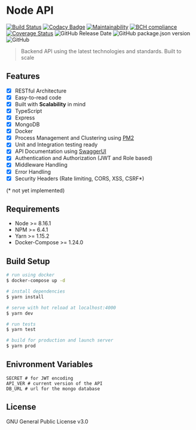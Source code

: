 # Node API

[![Build Status](https://travis-ci.org/x249/node-api.svg?branch=master)](https://travis-ci.org/x249/node-api)
[![Codacy Badge](https://api.codacy.com/project/badge/Grade/9aca11d1b2f94ec0a36efcb9c4b67d00)](https://www.codacy.com/manual/phr3nzy/node-api?utm_source=github.com&amp;utm_medium=referral&amp;utm_content=x249/node-api&amp;utm_campaign=Badge_Grade)
[![Maintainability](https://api.codeclimate.com/v1/badges/1cf1f94063ea50a4b138/maintainability)](https://codeclimate.com/github/x249/node-api/maintainability)
[![BCH compliance](https://bettercodehub.com/edge/badge/x249/node-api?branch=master)](https://bettercodehub.com/)
[![Coverage Status](https://coveralls.io/repos/github/x249/node-api/badge.svg?branch=master)](https://coveralls.io/github/x249/node-api?branch=master)
![GitHub Release Date](https://img.shields.io/github/release-date/x249/node-api.svg?style=flat-square)
![GitHub package.json version](https://img.shields.io/github/package-json/v/x249/node-api.svg?style=flat-square)
![GitHub](https://img.shields.io/github/license/x249/node-api.svg)

> Backend API using the latest technologies and standards. Built to scale

## Features

-   [x] RESTful Architecture
-   [x] Easy-to-read code
-   [x] Built with **Scalability** in mind
-   [x] TypeScript
-   [x] Express
-   [x] MongoDB
-   [X] Docker
-   [x] Process Management and Clustering using [PM2](http://pm2.keymetrics.io/)
-   [x] Unit and Integration testing ready
-   [x] API Documentation using [SwaggerUI](https://swagger.io/tools/swagger-ui/)
-   [x] Authentication and Authorization (JWT and Role based)
-   [x] Middleware Handling
-   [x] Error Handling
-   [x] Security Headers (Rate limiting, CORS, XSS, CSRF\*)

(\* not yet implemented)

## Requirements

-   Node >= 8.16.1
-   NPM >= 6.4.1
-   Yarn >= 1.15.2
-   Docker-Compose >= 1.24.0

## Build Setup

```bash
# run using docker
$ docker-compose up -d

# install dependencies
$ yarn install

# serve with hot reload at localhost:4000
$ yarn dev

# run tests
$ yarn test

# build for production and launch server
$ yarn prod
```

## Enivronment Variables

```env
SECRET # for JWT encoding
API_VER # current version of the API
DB_URL # url for the mongo database
```

## License

GNU General Public License v3.0
